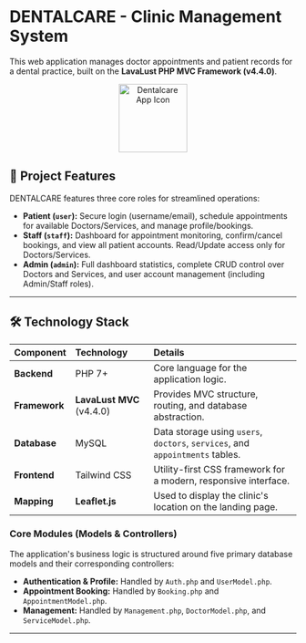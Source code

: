 # DENTALCARE - Clinic Management System

This web application manages doctor appointments and patient records for a dental practice, built on the **LavaLust PHP MVC Framework (v4.4.0)**.

<p align="center">
    <img src="/favicon.ico" alt="Dentalcare App Icon" width="120"/>
</p>

## 🌟 Project Features

DENTALCARE features three core roles for streamlined operations:

* **Patient (`user`):** Secure login (username/email), schedule appointments for available Doctors/Services, and manage profile/bookings.
* **Staff (`staff`):** Dashboard for appointment monitoring, confirm/cancel bookings, and view all patient accounts. Read/Update access only for Doctors/Services.
* **Admin (`admin`):** Full dashboard statistics, complete CRUD control over Doctors and Services, and user account management (including Admin/Staff roles).

***

## 🛠️ Technology Stack

| Component | Technology | Details |
| :--- | :--- | :--- |
| **Backend** | PHP 7+ | Core language for the application logic. |
| **Framework** | **LavaLust MVC** (v4.4.0) | Provides MVC structure, routing, and database abstraction. |
| **Database** | MySQL | Data storage using `users`, `doctors`, `services`, and `appointments` tables. |
| **Frontend** | Tailwind CSS | Utility-first CSS framework for a modern, responsive interface. |
| **Mapping** | **Leaflet.js** | Used to display the clinic's location on the landing page. |

### Core Modules (Models & Controllers)

The application's business logic is structured around five primary database models and their corresponding controllers:

* **Authentication & Profile:** Handled by `Auth.php` and `UserModel.php`.
* **Appointment Booking:** Handled by `Booking.php` and `AppointmentModel.php`.
* **Management:** Handled by `Management.php`, `DoctorModel.php`, and `ServiceModel.php`.

***